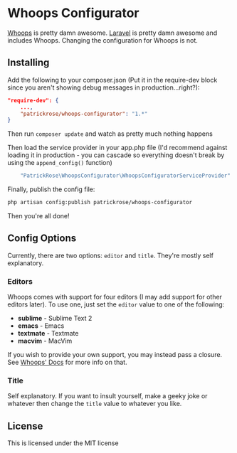 # Whoops Configurator

[Whoops](https://github.com/filp/whoops/) is pretty damn awesome.
[Laravel](http://www.laravel.com) is pretty damn awesome and includes Whoops.
Changing the configuration for Whoops is not.

## Installing

Add the following to your composer.json (Put it in the require-dev block since you aren't showing debug messages in production...right?):

```json
"require-dev": {
    ...,
    "patrickrose/whoops-configurator": "1.*"
}
```

Then run `composer update` and watch as pretty much nothing happens

Then load the service provider in your app.php file
(I'd recommend against loading it in production - you can cascade so everything doesn't break by using the `append_config()` function)

```php
    "PatrickRose\WhoopsConfigurator\WhoopsConfiguratorServiceProvider"
```

Finally, publish the config file:

```bash
php artisan config:publish patrickrose/whoops-configurator
```

Then you're all done!

## Config Options

Currently, there are two options: `editor` and `title`. They're mostly self explanatory.

### Editors

Whoops comes with support for four editors (I may add support for other editors later). To use one, just set the `editor` value to one of the following:

* **sublime** - Sublime Text 2
* **emacs** - Emacs
* **textmate** - Textmate
* **macvim** - MacVim

If you wish to provide your own support, you may instead pass a closure. See [Whoops' Docs](https://github.com/filp/whoops/blob/master/docs/Open%20Files%20In%20An%20Editor.md) for more info on that.

### Title

Self explanatory. If you want to insult yourself, make a geeky joke or whatever then change the `title` value to whatever you like.

## License

This is licensed under the MIT license
